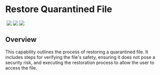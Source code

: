 # Restore Quarantined File
&nbsp;![](https://img.shields.io/badge/ID-C5301-blue)&nbsp;![](https://img.shields.io/badge/Phase-Recovery_%28P0005%29-blue)&nbsp;![](https://img.shields.io/badge/Category-File-blue)
## Overview
This capability outlines the process of restoring a quarantined file. It includes steps for verifying the file's safety, ensuring it does not pose a security risk, and executing the restoration process to allow the user to access the file.
